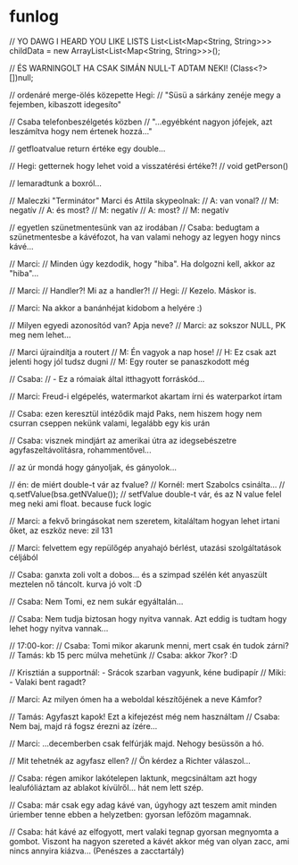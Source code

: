 funlog
======
// YO DAWG I HEARD YOU LIKE LISTS
List<List<Map<String, String>>> childData = new ArrayList<List<Map<String, String>>>();

// ÉS WARNINGOLT HA CSAK SIMÁN NULL-T ADTAM NEKI!
(Class<?>[])null;

// ordenáré merge-ölés közepette Hegi: 
// "Süsü a sárkány zenéje megy a fejemben, kibaszott idegesíto"

// Csaba telefonbeszélgetés közben
// "...egyébként nagyon jófejek, azt leszámítva hogy nem értenek hozzá..."

// getfloatvalue return értéke egy double...

// Hegi: getternek hogy lehet void a visszatérési értéke?!
// void getPerson()

// lemaradtunk a boxról...

// Maleczki "Terminátor" Marci és Attila skypeolnak:
// A: van vonal?
// M: negatív
// A: és most?
// M: negatív
// A: most?
// M: negatív

// egyetlen szünetmentesünk van az irodában
// Csaba: bedugtam a szünetmentesbe a kávéfozot, ha van valami nehogy az legyen hogy nincs kávé... 

// Marci:
// Minden úgy kezdodik, hogy "hiba". Ha dolgozni kell, akkor az "hiba"...

// Marci:
// Handler?! Mi az a handler?!
// Hegi:
// Kezelo. Máskor is.

// Marci: Na akkor a banánhéjat kidobom a helyére :) 

// Milyen egyedi azonosítód van? Apja neve?
// Marci: az sokszor NULL, PK meg nem lehet... 

// Marci újraindítja a routert
// M: Én vagyok a nap hose!
// H: Ez csak azt jelenti hogy jól tudsz dugni
// M: Egy router se panaszkodott még

// Csaba:
// - Ez a rómaiak által itthagyott forráskód...

// Marci: Freud-i elgépelés, watermarkot akartam írni és waterparkot írtam

// Csaba: ezen keresztül intéződik majd Paks, nem hiszem hogy nem csurran cseppen nekünk valami, legalább egy kis urán

// Csaba: visznek mindjárt az amerikai útra az idegsebészetre agyfaszeltávolításra, rohammentővel...

// az úr mondá hogy gányoljak, és gányolok...

// én: de miért double-t vár az fvalue?
// Kornél: mert Szabolcs csinálta...
// q.setfValue(bsa.getNValue());
// setfValue double-t vár, és az N value felel meg neki ami float. because fuck logic 

// Marci: a fekvő bringásokat nem szeretem, kitaláltam hogyan lehet irtani őket, az eszköz neve: zil 131

// Marci: felvettem egy repülőgép anyahajó bérlést, utazási szolgáltatások céljából

// Csaba: ganxta zoli volt a dobos... és a szimpad szélén két anyaszült meztelen nő táncolt. kurva jó volt :D

// Csaba: Nem Tomi, ez nem sukár egyáltalán...

// Csaba: Nem tudja biztosan hogy nyitva vannak. Azt eddig is tudtam hogy lehet hogy nyitva vannak...

// 17:00-kor:
// Csaba: Tomi mikor akarunk menni, mert csak én tudok zárni? 
// Tamás: kb 15 perc múlva mehetünk
// Csaba: akkor 7kor? :D

// Krisztián a supportnál: - Srácok szarban vagyunk, kéne budipapír
// Miki: - Valaki bent ragadt?

// Marci: Az milyen ómen ha a weboldal készítőjének a neve Kámfor?

// Tamás: Agyfaszt kapok! Ezt a kifejezést még nem használtam
// Csaba: Nem baj, majd rá fogsz érezni az ízére...


// Marci: ...decemberben csak felfúrják majd. Nehogy besüssön a hó.

// Mit tehetnék az agyfasz ellen?
// Ön kérdez a Richter válaszol...

// Csaba: régen amikor lakótelepen laktunk, <a meleg ellen> megcsináltam azt hogy lealufóliáztam az ablakot kívülről... hát nem lett szép.

// Csaba: már csak egy adag kávé van, úgyhogy azt teszem amit minden úriember tenne ebben a helyzetben: gyorsan lefőzöm magamnak.

// Csaba: hát kávé az elfogyott, mert valaki tegnap gyorsan megnyomta a gombot. Viszont ha nagyon szereted a kávét akkor még van olyan zacc, ami nincs annyira kiázva... (Penészes a zacctartály)